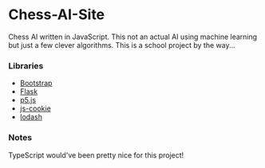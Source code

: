 # Chess-AI-Site
Chess AI written in JavaScript. This not an actual AI using machine learning but just a few clever algorithms. This is a school project by the way...

### Libraries
* [Bootstrap](https://getbootstrap.com/)
* [Flask](https://flask.palletsprojects.com/en/1.1.x/)
* [p5.js](https://p5js.org/)
* [js-cookie](https://github.com/js-cookie/js-cookie)
* [lodash](https://lodash.com/)

### Notes
TypeScript would've been pretty nice for this project!

